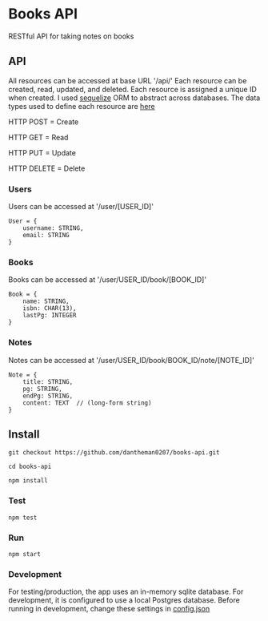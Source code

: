 # Books API
RESTful API for taking notes on books

## API
All resources can be accessed at base URL '/api/'
Each resource can be created, read, updated, and deleted.
Each resource is assigned a unique ID when created.
I used [sequelize](sequelizejs.com) ORM to abstract across databases.
The data types used to define each resource are [here](http://docs.sequelizejs.com/en/latest/api/datatypes)


HTTP POST = Create

HTTP GET = Read

HTTP PUT = Update

HTTP DELETE = Delete

### Users
Users can be accessed at '/user/[USER_ID]'

	User = {
		username: STRING,
		email: STRING
	}

### Books
Books can be accessed at '/user/USER_ID/book/[BOOK_ID]'

	Book = {
		name: STRING,
        isbn: CHAR(13),
        lastPg: INTEGER
	}

### Notes
Notes can be accessed at '/user/USER_ID/book/BOOK_ID/note/[NOTE_ID]'

	Note = {
		title: STRING,
        pg: STRING,
        endPg: STRING,
        content: TEXT  // (long-form string)
	}

## Install

	git checkout https://github.com/dantheman0207/books-api.git

	cd books-api

	npm install

### Test

	npm test

### Run

	npm start


### Development
For testing/production, the app uses an in-memory sqlite database. For development, it is configured to use a local Postgres database. Before running in development, change these settings in [config.json](config/config.json)